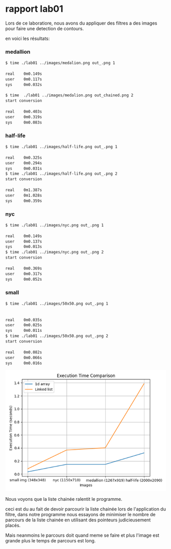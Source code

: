 # rapport lab01

Lors de ce laboratiore, nous avons du appliquer des filtres a des images pour faire une detection de contours.

en voici les résultats:

### medallion
```bash
$ time ./lab01 ../images/medalion.png out_.png 1

real    0m0.149s
user    0m0.117s
sys     0m0.032s

$ time  ./lab01 ../images/medalion.png out_chained.png 2
start conversion

real    0m0.403s
user    0m0.319s
sys     0m0.083s
```

### half-life
```bash
$ time ./lab01 ../images/half-life.png out_.png 1

real    0m0.325s
user    0m0.294s
sys     0m0.031s
$ time ./lab01 ../images/half-life.png out_.png 2
start conversion

real    0m1.387s
user    0m1.028s
sys     0m0.359s
```

### nyc

```bash
$ time ./lab01 ../images/nyc.png out_.png 1

real    0m0.149s
user    0m0.137s
sys     0m0.013s
$ time ./lab01 ../images/nyc.png out_.png 2
start conversion

real    0m0.369s
user    0m0.317s
sys     0m0.052s
```

### small
```bash
$ time ./lab01 ../images/50x50.png out_.png 1


real    0m0.035s
user    0m0.025s
sys     0m0.011s
$ time ./lab01 ../images/50x50.png out_.png 2
start conversion

real    0m0.082s
user    0m0.066s
sys     0m0.016s
```

![comparaison](../lab01/comp.png)

Nous voyons que la liste chainée ralentit le programme.

ceci est du au fait de devoir parcourir la liste chainée lors de l'application du filtre, dans notre programme nous essayons de minimiser le nombre de parcours de la liste chainée en utilisant des pointeurs judicieusement placés.

Mais neanmoins le parcours doit quand meme se faire et plus l'image est grande plus le temps de parcours est long.